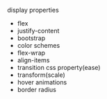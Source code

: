 display properties
 - flex
 - justify-content
 - bootstrap
 - color schemes
 - flex-wrap
 - align-items
 - transition css property(ease)
 - transform(scale)
 - hover animations
 - border radius